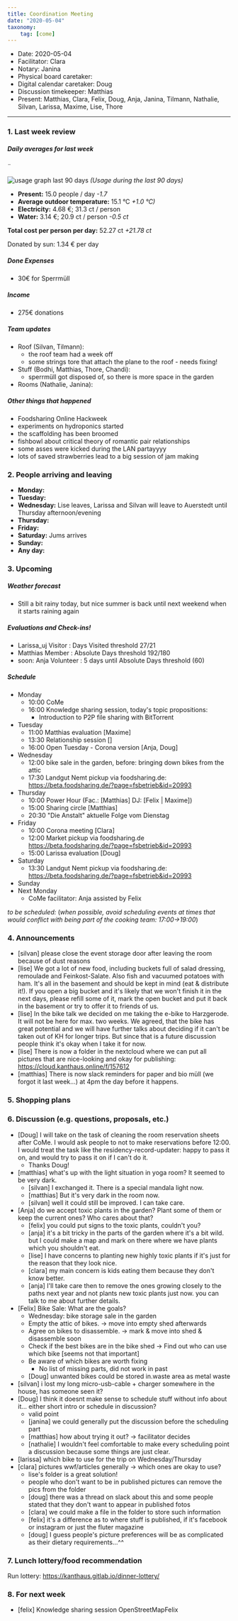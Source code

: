 ```yaml
---
title: Coordination Meeting
date: "2020-05-04"
taxonomy:
    tag: [come]
---
```


<!--
Hello facilitator/notary! Thank you for your services. Here is some advice for facilitating coordination meetings:
  - Prepare the meeting a bit beforehand (find out about evaluations, gas, electricity and water usages, solar intake, waste collections, income, scheduled events). You can ask others to assist you.
  - Notify people 10 minutes before the meeting starts. (Watching the clock is not super fun, people will be grateful if you do it for them.)
  - Start at 10:00 sharp, or earlier if everyone is there. (Waiting is time-wasting, be a time-saver!)
  - If you don't want to take notes yourself ask someone else to take care of that. (This pad can easily be used to read from and write in simultaneously.)
  - Go through the ordered points in order, even if nothing has changed. (They are arranged to try and get the most relevant information to most people.)
  - Feel welcome to moderate conversation if off-topic or too detailed. (Are listeners interested? Are speakers satisfied? Can you identify a sub-group?)
  - Try to finish the meeting before 11:00. (There is always more to talk about and it's important for people to know that CoMes don't take forever.)
  - Leave the room once the meeting has ended. (This sends a clear signal to everyone else that they can also leave and get on with their day.)
  - Take care that the meeting minutes will be put to kanthaus.online. (If you don't know how to do it, ask someone to help you with it. But do it today!) 
  - Maybe these notes helps you to do it by your own: Github-Link: https://github.com/kanthaus/kanthaus.online/tree/master/user/pages/40.governance/90.minutes Steps: 1) Click "Create new file" 2) Type as Name "year-months-day_CoMe/item.md" example: 2020-03-02_CoMe/item.md 3) Copy CoMe-minutes from the "Bearbeiten Modus" (black window) 4) Click "Commit changes" That´s it! After a few minutes the CoMe-minutes should appear on the website.     
  - As soon as the minutes are online, post the link to the #Kanthaus channel on slack and empty the pad from all irrelevant things and get it ready for the next facilitator. (Only keep regular events such as CoMe, power hour, regular food pickups and such. Move the counter figures from 'last 7 days' to '7 days before that' and adjust the date to next week.)
  - Check the shoe!
  - Have fun!
-->
- Date: 2020-05-04
- Facilitator: Clara
- Notary: Janina
- Physical board caretaker: 
- Digital calendar caretaker: Doug
- Discussion timekeeper: Matthias
- Present: Matthias, Clara, Felix, Doug, Anja, Janina, Tilmann, Nathalie, Silvan, Larissa, Maxime, Lise, Thore
----

<!-- 0. Minute of silence -->

### 1. Last week review

##### Daily averages for last week
<!-- Read counters in heating room and append to water.csv in https://cloud.kanthaus.online/f/146415 and gas.csv in https://cloud.kanthaus.online/f/146411. Strongly knock against the display of the solar inverter in K20 Basement material storage and put the E-Total kWh in https://cloud.kanthaus.online/f/146414 solar.csv, take the difference between your and the last value and multiply it with 0.285 €/kWh and divide by 7 days to have the solar intake per day. update the residence record (https://gitlab.com/kanthaus/kanthaus-private/blob/master/residenceRecord.csv) otherwise the script will complain -->
<!-- press the play button on https://gitlab.com/kanthaus/kanthaus-governance/pipeline_schedules and it will print to 
#kanthaus-residence -->

<!-- Facilitator: you can invite somebody to present the stats! -->
<!-- insert here the output you find in #kanthaus-residence -->¨

![usage graph last 90 days](https://codi.kanthaus.online/uploads/upload_8c58a91787281b72b8460318f4139336.png "Usage during the last 90 days")
*(Usage during the last 90 days)*

- **Present:** 15.0 people / day _-1.7_
- **Average outdoor temperature:** 15.1 °C _+1.0 °C)_
- **Electricity:** 4.68 €; 31.3 ct / person
- **Water:** 3.14 €; 20.9 ct / person _-0.5 ct_

**Total cost per person per day:** 52.27 ct _+21.78 ct_

Donated by sun: 1.34 € per day

##### Done Expenses
<!-- Encourage people to enter their expenditures from Kanthaus money -->
- 30€ for Sperrmüll
 
##### Income
<!-- Check the shoe in K20-0 (base is 20 €) and the donation box in the free shop in K22-0-3 -->
- 275€ donations
 
##### Team updates
<!-- Project managers from teams defined during the MCM should report about the current situation -->

- Roof (Silvan, Tilmann):
    - the roof team had a week off
    - some strings tore that attach the plane to the roof - needs fixing!
- Stuff (Bodhi, Matthias, Thore, Chandi):
    - sperrmüll got disposed of, so there is more space in the garden
- Rooms (Nathalie, Janina):

##### Other things that happened
 - Foodsharing Online Hackweek
 - experiments on hydroponics started
 - the scaffolding has been broomed
 - fishbowl about critical theory of romantic pair relationships
 - some asses were kicked during the LAN partayyyy
 - lots of saved strawberries lead to a big session of jam making

### 2. People arriving and leaving
- **Monday:** 
- **Tuesday:** 
- **Wednesday:** Lise leaves, Larissa and Silvan will leave to Auerstedt until Thursday afternoon/evening
- **Thursday:** 
- **Friday:** 
- **Saturday:** Jums arrives
- **Sunday:** 
- **Any day:**
 
### 3. Upcoming <!-- https://cloud.kanthaus.online/apps/calendar/ -->

##### Weather forecast
<!-- https://www.accuweather.com/en/de/wurzen/04808/weather-forecast/171287 -->
- Still a bit rainy today, but nice summer is back until next weekend when it starts raining again

##### Evaluations and Check-ins!
<!-- Avoid scheduling on Mondays to give evaluee, facilitator and participants time to prepare-->
- Larissa_uj Visitor : Days Visited threshold 27/21
- Matthias Member : Absolute Days threshold 192/180
- soon: Anja Volunteer : 5 days until Absolute Days threshold (60)

##### Schedule
- Monday
  - 10:00 CoMe
  - 16:00 Knowledge sharing session, today's topic propositions:
    - Introduction to P2P file sharing with BitTorrent
- Tuesday
  - 11:00 Matthias evaluation [Maxime]
  - 13:30 Relationship session []
  - 16:00 Open Tuesday - Corona version [Anja, Doug]
- Wednesday
  - 12:00 bike sale in the garden, before: bringing down bikes from the attic
  - 17:30 Landgut Nemt pickup via foodsharing.de: https://beta.foodsharing.de/?page=fsbetrieb&id=20993
- Thursday
  - 10:00 Power Hour (Fac.: [Matthias]  DJ: [Felix | Maxime])
  - 15:00 Sharing circle [Matthias]
  - 20:30 "Die Anstalt" aktuelle Folge vom Dienstag
- Friday
  - 10:00 Corona meeting [Clara]
  - 12:00 Market pickup via foodsharing.de https://beta.foodsharing.de/?page=fsbetrieb&id=20993
  - 15:00 Larissa evaluation [Doug]
- Saturday
  - 13:30 Landgut Nemt pickup via foodsharing.de: https://beta.foodsharing.de/?page=fsbetrieb&id=20993
- Sunday
- Next Monday
  - CoMe facilitator: Anja assisted by Felix

_to be scheduled:_
(*when possible, avoid scheduling events at times that would conflict with being part of the cooking team: 17:00->19:00*)

<!-- Please remove this section before uploading the CoMe minutes. 
forgot Evaluations? -->

### 4. Announcements
<!-- Were there any changes to governance? -->
- [silvan] please close the event storage door after leaving the room because of dust reasons
- [lise] We got a lot of new food, including buckets full of salad dressing, remoulade and Feinkost-Salate. Also fish and vacuumed potatoes with ham. It's all in the basement and should be kept in mind (eat & distribute it!). If you open a big bucket and it's likely that we won't finish it in the next days, please refill some of it, mark the open bucket and put it back in the basement or try to offer it to friends of us. 
- [lise] In the bike talk we decided on me taking the e-bike to Harzgerode. It will not be here for max. two weeks. We agreed, that the bike has great potential and we will have further talks about deciding if it can't be taken out of KH for longer trips. But since that is a future discussion people think it's okay when I take it for now.
- [lise] There is now a folder in the nextcloud where we can put all pictures that are nice-looking and okay for publishing: https://cloud.kanthaus.online/f/157612
- [matthias] There is now slack reminders for paper and bio müll (we forgot it last week...) at 4pm the day before it happens.

### 5. Shopping plans

### 6. Discussion (e.g. questions, proposals, etc.)
- [Doug] I will take on the task of cleaning the room reservation sheets after CoMe. I would ask people to not to make reservations before 12:00. I would treat the task like the residency-record-updater: happy to pass it on, and would try to pass it on if I can't do it.
    - Thanks Doug!
- [matthias] what's up with the light situation in yoga room? It seemed to be very dark.
    - [silvan] I exchanged it. There is a special mandala light now.
    - [matthias] But it's very dark in the room now.
    - [silvan] well it could still be improved. I can take care.
- [Anja] do we accept toxic plants in the garden? Plant some of them or keep the current ones? Who cares about that?
  - [felix] you could put signs to the toxic plants, couldn't you?
  - [anja] it's a bit tricky in the parts of the garden where it's a bit wild. but I could make a map and mark on there where we have plants which you shouldn't eat.
  - [lise] I have concerns to planting new highly toxic plants if it's just for the reason that they look nice.
  - [clara] my main concern is kids eating them because they don't know better.
  - [anja] I'll take care then to remove the ones growing closely to the paths next year and not plants new toxic plants just now. you can talk to me about further details.
- [Felix] Bike Sale: What are the goals?
  - Wednesday: bike storage sale in the garden
  - Empty the attic of bikes. -> move into empty shed afterwards
  - Agree on bikes to disassemble. -> mark & move into shed & disassemble soon
  - Check if the best bikes are in the bike shed -> Find out who can use which bike [seems not that important]
  - Be aware of which bikes are worth fixing
    - No list of missing parts, did not work in past
  - [Doug] unwanted bikes could be stored in.waste area as metal waste
- [silvan] i lost my long micro-usb-cable + charger somewhere in the house, has someone seen it?
- [Doug] I think it doesnt make sense to schedule stuff without info about it... either short intro or schedule in discussion?
    - valid point
    - [janina] we could generally put the discussion before the scheduling part
    - [matthias] how about trying it out? -> facilitator decides
    - [nathalie] I wouldn't feel comfortable to make every scheduling point a discussion because some things are just clear.
- [larissa] which bike to use for the trip on Wednesday/Thursday
- [clara] pictures wwf/articles generally -> which ones are okay to use?
    - lise's folder is a great solution!
    - people who don't want to be in published pictures can remove the pics from the folder
    - [doug] there was a thread on slack about this and some people stated that they don't want to appear in published fotos
    - [clara] we could make a file in the folder to store such information
    - [felix] it's a difference as to where stuff is published, if it's facebook or instagram or just the fluter magazine
    - [doug] I guess people's picture preferences will be as complicated as their dietary requirements...^^


### 7. Lunch lottery/food recommendation
Run lottery: https://kanthaus.gitlab.io/dinner-lottery/
<!-- Results to be copied on the physical board -->

### 8. For next week
- [felix] Knowledge sharing session OpenStreetMapFelix
